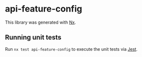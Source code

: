 # api-feature-config

This library was generated with [Nx](https://nx.dev).

## Running unit tests

Run `nx test api-feature-config` to execute the unit tests via [Jest](https://jestjs.io).

